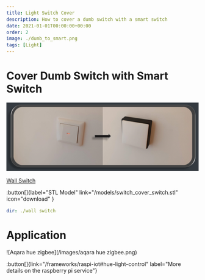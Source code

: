 ```yaml
---
title: Light Switch Cover
description: How to cover a dumb switch with a smart switch
date: 2021-01-01T00:00:00+00:00
order: 2
image: ./dumb_to_smart.png
tags: [Light]
---
```


# Cover Dumb Switch with Smart Switch

![Dumb to smart](./dumb_to_smart.png)

[Wall Switch](/models/wall_switch.glb)

:button[]{label="STL Model" link="/models/switch_cover_switch.stl" icon="download" }

```yaml gallery
dir: ./wall switch
```

# Application

![Aqara hue zigbee](/images/aqara hue zigbee.png)

:button[]{link="/frameworks/raspi-iot#hue-light-control" label="More details on the raspberry pi service"}
